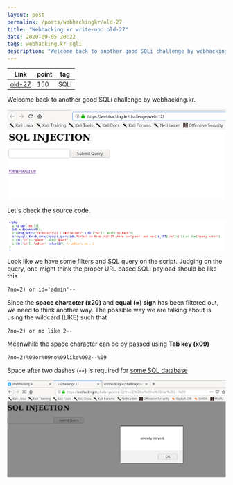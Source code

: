 ```yaml
---
layout: post
permalink: /posts/webhackingkr/old-27
title: "Webhacking.kr write-up: old-27"
date: 2020-09-05 20:22
tags: webhacking.kr sqli
description: "Welcome back to another good SQLi challenge by webhacking.kr."
---
```


Link | point | tag
-----|-------|----
[old-27](https://webhacking.kr/challenge/web-12/) | 150 | SQLi

Welcome back to another good SQLi challenge by webhacking.kr.

![question](/assets/images/webhackingkr/2020-09-05-old-27/1.png)

Let's check the source code.

![code](/assets/images/webhackingkr/2020-09-05-old-27/2.png)

Look like we have some filters and SQL query on the script. Judging on the query, one might think the proper URL based SQLi payload should be like this

```
?no=2) or id='admin'--
```

Since the **space character (x20)** and **equal (=) sign** has been filtered out, we need to think another way. The possible way we are talking about is using the wildcard (LIKE) such that

```
?no=2) or no like 2--
```

Meanwhile the space character can be by passed using **Tab key (x09)**

```
?no=2)%09or%09no%09like%092--%09
```

Space after two dashes (**--**) is required for [some SQL database](https://mariadb.com/kb/en/comment-syntax/)

![solve](/assets/images/webhackingkr/2020-09-05-old-27/3.png)
